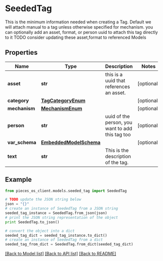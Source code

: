 # SeededTag

This is the minimum information needed when creating a Tag.  Default we will attach manual to a tag unless otherwise specified for mechanism.  you can optionally add an asset, format, or person uuid to attach this tag directly to it  TODO consider updating these asset,format to referenced Models

## Properties
Name | Type | Description | Notes
------------ | ------------- | ------------- | -------------
**asset** | **str** | this is a uuid that references an asset. | [optional] 
**category** | [**TagCategoryEnum**](TagCategoryEnum.md) |  | [optional] 
**mechanism** | [**MechanismEnum**](MechanismEnum.md) |  | [optional] 
**person** | **str** | uuid of the person, you want to add this tag too | [optional] 
**var_schema** | [**EmbeddedModelSchema**](EmbeddedModelSchema.md) |  | [optional] 
**text** | **str** | This is the description of the tag. | 

## Example

```python
from pieces_os_client.models.seeded_tag import SeededTag

# TODO update the JSON string below
json = "{}"
# create an instance of SeededTag from a JSON string
seeded_tag_instance = SeededTag.from_json(json)
# print the JSON string representation of the object
print SeededTag.to_json()

# convert the object into a dict
seeded_tag_dict = seeded_tag_instance.to_dict()
# create an instance of SeededTag from a dict
seeded_tag_from_dict = SeededTag.from_dict(seeded_tag_dict)
```
[[Back to Model list]](../README.md#documentation-for-models) [[Back to API list]](../README.md#documentation-for-api-endpoints) [[Back to README]](../README.md)


